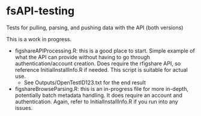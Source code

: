 # fsAPI-testing
Tests for pulling, parsing, and pushing data with the API (both versions)

This is a work in progress.

* figshareAPIProcessing.R: this is a good place to start. Simple example of what the API can provide without having to go
through authentication/account creation. Does require the rfigshare API, so reference InitialInstallInfo.R if needed. This 
script is suitable for actual use.
    + See Outputs/OpenTestID123.txt for the end result
* figshareBrowseParsing.R: this is an in-progress file for more in-depth, potentially batch metadata handling. It does 
require an account and authentication. Again, refer to InitialInstallInfo.R if you run into any issues.